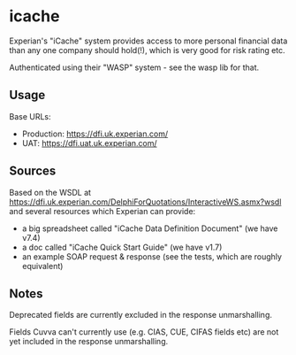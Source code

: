 # icache

Experian's "iCache" system provides access to more personal financial data than any one company should hold(!), which is very good for risk rating etc.

Authenticated using their "WASP" system - see the wasp lib for that.

## Usage

Base URLs:

- Production: https://dfi.uk.experian.com/
- UAT: https://dfi.uat.uk.experian.com/

## Sources

Based on the WSDL at https://dfi.uk.experian.com/DelphiForQuotations/InteractiveWS.asmx?wsdl and several resources which Experian can provide:

- a big spreadsheet called "iCache Data Definition Document" (we have v7.4)
- a doc called "iCache Quick Start Guide" (we have v1.7)
- an example SOAP request & response (see the tests, which are roughly equivalent)

## Notes

Deprecated fields are currently excluded in the response unmarshalling.

Fields Cuvva can't currently use (e.g. CIAS, CUE, CIFAS fields etc) are not yet included in the response unmarshalling.
